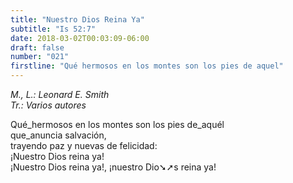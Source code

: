 ```yaml
---
title: "Nuestro Dios Reina Ya"
subtitle: "Is 52:7"
date: 2018-03-02T00:03:09-06:00
draft: false
number: "021"
firstline: "Qué hermosos en los montes son los pies de aquel"
---
```


_M., L.: Leonard E. Smith_  
_Tr.: Varios autores_

Qué_hermosos en los montes son los pies de_aquél  
que_anuncia salvación,  
trayendo paz y nuevas de felicidad:  
¡Nuestro Dios reina ya!  
¡Nuestro Dios reina ya!, ¡nuestro Dio➘➚s reina ya!